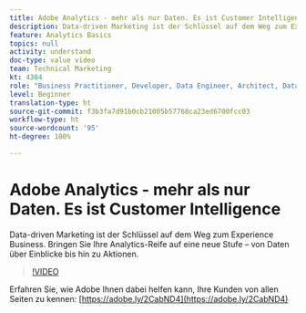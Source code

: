 ```yaml
---
title: Adobe Analytics - mehr als nur Daten. Es ist Customer Intelligence
description: Data-driven Marketing ist der Schlüssel auf dem Weg zum Experience Business. Bringen Sie Ihre Analytics-Reife auf eine neue Stufe – von Daten über Einblicke bis hin zu Aktionen.
feature: Analytics Basics
topics: null
activity: understand
doc-type: value video
team: Technical Marketing
kt: 4384
role: "Business Practitioner, Developer, Data Engineer, Architect, Data Architect, Administrator, Leader"
level: Beginner
translation-type: ht
source-git-commit: f3b3fa7d91b0cb21005b57768ca23ed6700fcc03
workflow-type: ht
source-wordcount: '95'
ht-degree: 100%

---
```



# Adobe Analytics - mehr als nur Daten. Es ist Customer Intelligence

Data-driven Marketing ist der Schlüssel auf dem Weg zum Experience Business. Bringen Sie Ihre Analytics-Reife auf eine neue Stufe – von Daten über Einblicke bis hin zu Aktionen.

>[!VIDEO](https://video.tv.adobe.com/v/31502/?quality=12)

Erfahren Sie, wie Adobe Ihnen dabei helfen kann, Ihre Kunden von allen Seiten zu kennen: [https://adobe.ly/2CabND4](https://adobe.ly/2CabND4)

